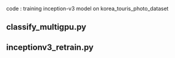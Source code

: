 code : training inception-v3 model on korea_touris_photo_dataset
## classify_multigpu.py
## inceptionv3_retrain.py
